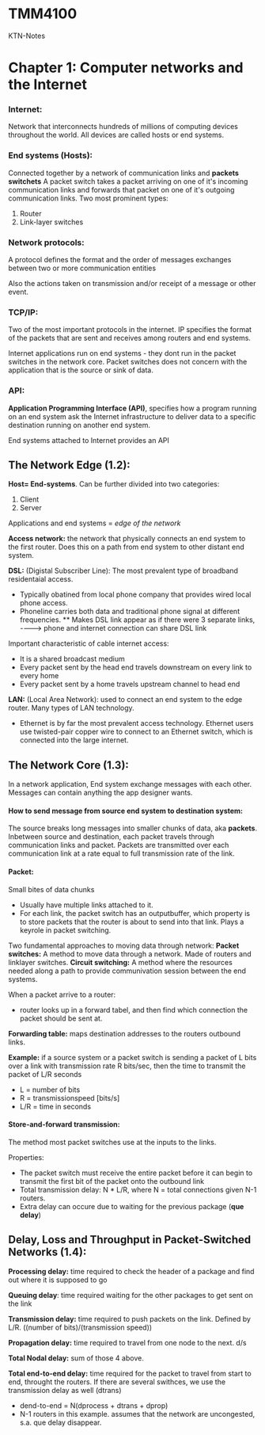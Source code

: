 # TMM4100
KTN-Notes

# Chapter 1: Computer networks and the Internet

### Internet:
Network that interconnects hundreds of millions of computing devices throughout the world.
All devices are called hosts or end systems.

### End systems (Hosts):
Connected together by a network of communication links and __packets switchets__
A packet switch takes a packet arriving on one of it's incoming communication links and forwards that packet on one of it's outgoing communication links.
Two most prominent types:
1. Router
2. Link-layer switches

### Network protocols:
A protocol defines the format and the order of messages exchanges between two or more communication entities

Also the actions taken on transmission and/or receipt of a message or other event.

### TCP/IP:
Two of the most important protocols in the internet. IP specifies the format of the packets that are sent and receives among routers and end systems.

Internet applications run on end systems - they dont run in the packet switches in the network core. Packet switches does not concern with the application that is the source or sink of data.


### API:
__Application Programming Interface (API)__, specifies how a program running on an end system ask the Internet infrastructure to deliver data to a specific destination running on another end system. 

End systems attached to Internet provides an API




## The Network Edge (1.2):
__Host= End-systems__. Can be further divided into two categories:
1. Client
2. Server

Applications and end systems = _edge of the network_

__Access network:__ the network that physically connects an end system to the first router. Does this on a path from end system to other distant end system.

__DSL:__ (Digistal Subscriber Line): The most prevalent type of broadband residentaial access.
* Typically obatined from local phone company that provides wired local phone access.
* Phoneline carries both data and traditional phone signal at different frequencies.
** Makes DSL link appear as if there were 3 separate links, ----> phone and internet connection can share DSL link

Important characteristic of cable internet access:
* It is a shared broadcast medium
* Every packet sent by the head end travels downstream on every link to every home
* Every packet sent by a home travels upstream channel to head end

__LAN:__ (Local Area Network): used to connect an end system to the edge router. Many types of LAN technology.
* Ethernet is by far the most prevalent access technology.
Ethernet users use twisted-pair copper wire to connect to an Ethernet switch, which is connected into the large internet.





## The Network Core (1.3):
In a network application, End system exchange messages with each other. Messages can contain anything the app designer wants.

#### How to send message from source end system to destination system:
The source breaks long messages into smaller chunks of data, aka __packets__. Inbetween source and destination, each packet travels through communication links and packet. Packets are transmitted over each communication link at a rate equal to full transmission rate of the link.

#### Packet: 
Small bites of data chunks 
* Usually have multiple links attached to it.
* For each link, the packet switch has an outputbuffer, which property is to store packets that the router is about to send into that link. Plays a keyrole in packet switching.

Two fundamental approaches to moving data through network:
__Packet switches:__ A method to move data through a network. Made of routers and linklayer switches.
__Circuit switching:__ A method where the resources needed along a path to provide communivation session between the end systems.

When a packet arrive to a router:
* router looks up in a forward tabel, and then find which connection the packet should be sent at.

__Forwarding table:__ maps destination addresses to the routers outbound links.


__Example:__ if a source system or a packet switch is sending a packet of L bits over a link with transmission rate R bits/sec, then the time to transmit the packet of L/R seconds
* L = number of bits
* R = transmissionspeed [bits/s]
* L/R = time in seconds

#### Store-and-forward transmission:
The method most packet switches use at the inputs to the links.

Properties:
* The packet switch must receive the entire packet before it can begin to transmit the first bit of the packet onto the outbound link
* Total transmission delay: N * L/R, where N = total connections given N-1 routers.
* Extra delay can occure due to waiting for the previous package (__que delay__)



## Delay, Loss and Throughput in Packet-Switched Networks (1.4):

__Processing delay:__ time required to check the header of a package and find out where it is supposed to go

__Queuing delay__: time required waiting for the other packages to get sent on the link

__Transmission delay:__ time required to push packets on the link. Defined by L/R. ((number of bits)/(transmission speed))

__Propagation delay:__ time required to travel from one node to the next. d/s

__Total Nodal delay:__ sum of those 4 above.

__Total end-to-end delay:__ time required for the packet to travel from start to end, throught the routers. If there are several swithces, we use the transmission delay as well (dtrans)
* dend-to-end = N(dprocess + dtrans + dprop)
* N-1 routers in this example. assumes that the network are uncongested, s.a. que delay disappear.


